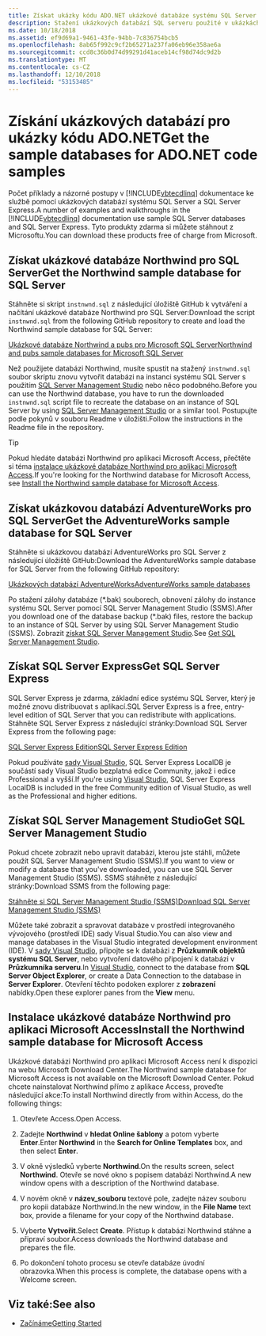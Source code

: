 ```yaml
---
title: Získat ukázky kódu ADO.NET ukázkové databáze systému SQL Server
description: Stažení ukázkových databází SQL serveru použité v ukázkách kódu v dokumentaci k rozhraní ADO.NET, jakož i nástroje SQL Server a správu
ms.date: 10/18/2018
ms.assetid: ef9d69a1-9461-43fe-94bb-7c836754bcb5
ms.openlocfilehash: 8ab65f992c9cf2b65271a237fa06eb96e358ae6a
ms.sourcegitcommit: ccd8c36b0d74d99291d41aceb14cf98d74dc9d2b
ms.translationtype: MT
ms.contentlocale: cs-CZ
ms.lasthandoff: 12/10/2018
ms.locfileid: "53153485"
---
```

# <a name="get-the-sample-databases-for-adonet-code-samples"></a><span data-ttu-id="f836e-103">Získání ukázkových databází pro ukázky kódu ADO.NET</span><span class="sxs-lookup"><span data-stu-id="f836e-103">Get the sample databases for ADO.NET code samples</span></span>

<span data-ttu-id="f836e-104">Počet příklady a názorné postupy v [!INCLUDE[vbtecdlinq](../../../../../../includes/vbtecdlinq-md.md)] dokumentace ke službě pomocí ukázkových databází systému SQL Server a SQL Server Express.</span><span class="sxs-lookup"><span data-stu-id="f836e-104">A number of examples and walkthroughs in the [!INCLUDE[vbtecdlinq](../../../../../../includes/vbtecdlinq-md.md)] documentation use sample SQL Server databases and SQL Server Express.</span></span> <span data-ttu-id="f836e-105">Tyto produkty zdarma si můžete stáhnout z Microsoftu.</span><span class="sxs-lookup"><span data-stu-id="f836e-105">You can download these products free of charge from Microsoft.</span></span>

## <a name="get-the-northwind-sample-database-for-sql-server"></a><span data-ttu-id="f836e-106">Získat ukázkové databáze Northwind pro SQL Server</span><span class="sxs-lookup"><span data-stu-id="f836e-106">Get the Northwind sample database for SQL Server</span></span>

<span data-ttu-id="f836e-107">Stáhněte si skript `instnwnd.sql` z následující úložiště GitHub k vytváření a načítání ukázkové databáze Northwind pro SQL Server:</span><span class="sxs-lookup"><span data-stu-id="f836e-107">Download the script `instnwnd.sql` from the following GitHub repository to create and load the Northwind sample database for SQL Server:</span></span>

[<span data-ttu-id="f836e-108">Ukázkové databáze Northwind a pubs pro Microsoft SQL Server</span><span class="sxs-lookup"><span data-stu-id="f836e-108">Northwind and pubs sample databases for Microsoft SQL Server</span></span>](https://github.com/Microsoft/sql-server-samples/tree/master/samples/databases/northwind-pubs)

<span data-ttu-id="f836e-109">Než použijete databázi Northwind, musíte spustit na stažený `instnwnd.sql` soubor skriptu znovu vytvořit databázi na instanci systému SQL Server s použitím [SQL Server Management Studio](#get_ssms) nebo něco podobného.</span><span class="sxs-lookup"><span data-stu-id="f836e-109">Before you can use the Northwind database, you have to run the downloaded `instnwnd.sql` script file to recreate the database on an instance of SQL Server by using [SQL Server Management Studio](#get_ssms) or a similar tool.</span></span> <span data-ttu-id="f836e-110">Postupujte podle pokynů v souboru Readme v úložišti.</span><span class="sxs-lookup"><span data-stu-id="f836e-110">Follow the instructions in the Readme file in the repository.</span></span>

> [!TIP]
> <span data-ttu-id="f836e-111">Pokud hledáte databázi Northwind pro aplikaci Microsoft Access, přečtěte si téma [instalace ukázkové databáze Northwind pro aplikaci Microsoft Access](#northwind_access).</span><span class="sxs-lookup"><span data-stu-id="f836e-111">If you're looking for the Northwind database for Microsoft Access, see [Install the Northwind sample database for Microsoft Access](#northwind_access).</span></span>

## <a name="get-the-adventureworks-sample-database-for-sql-server"></a><span data-ttu-id="f836e-112">Získat ukázkovou databází AdventureWorks pro SQL Server</span><span class="sxs-lookup"><span data-stu-id="f836e-112">Get the AdventureWorks sample database for SQL Server</span></span>

<span data-ttu-id="f836e-113">Stáhněte si ukázkovou databází AdventureWorks pro SQL Server z následující úložiště GitHub:</span><span class="sxs-lookup"><span data-stu-id="f836e-113">Download the AdventureWorks sample database for SQL Server from the following GitHub repository:</span></span>

[<span data-ttu-id="f836e-114">Ukázkových databází AdventureWorks</span><span class="sxs-lookup"><span data-stu-id="f836e-114">AdventureWorks sample databases</span></span>](https://github.com/Microsoft/sql-server-samples/releases/tag/adventureworks)

<span data-ttu-id="f836e-115">Po stažení zálohy databáze (\*.bak) souborech, obnovení zálohy do instance systému SQL Server pomocí SQL Server Management Studio (SSMS).</span><span class="sxs-lookup"><span data-stu-id="f836e-115">After you download one of the database backup (\*.bak) files, restore the backup to an instance of SQL Server by using SQL Server Management Studio (SSMS).</span></span> <span data-ttu-id="f836e-116">Zobrazit [získat SQL Server Management Studio](#get_ssms).</span><span class="sxs-lookup"><span data-stu-id="f836e-116">See [Get SQL Server Management Studio](#get_ssms).</span></span>

## <a name="get_sql"></a> <span data-ttu-id="f836e-117">Získat SQL Server Express</span><span class="sxs-lookup"><span data-stu-id="f836e-117">Get SQL Server Express</span></span>

<span data-ttu-id="f836e-118">SQL Server Express je zdarma, základní edice systému SQL Server, který je možné znovu distribuovat s aplikací.</span><span class="sxs-lookup"><span data-stu-id="f836e-118">SQL Server Express is a free, entry-level edition of SQL Server that you can redistribute with applications.</span></span> <span data-ttu-id="f836e-119">Stáhněte SQL Server Express z následující stránky:</span><span class="sxs-lookup"><span data-stu-id="f836e-119">Download SQL Server Express from the following page:</span></span>
  
[<span data-ttu-id="f836e-120">SQL Server Express Edition</span><span class="sxs-lookup"><span data-stu-id="f836e-120">SQL Server Express Edition</span></span>](https://www.microsoft.com/sql-server/sql-server-editions-express)

<span data-ttu-id="f836e-121">Pokud používáte [sady Visual Studio](https://www.visualstudio.com/downloads/?utm_medium=microsoft&utm_source=docs.microsoft.com&utm_campaign=button+cta&utm_content=download+vs2017), SQL Server Express LocalDB je součástí sady Visual Studio bezplatná edice Community, jakož i edice Professional a vyšší.</span><span class="sxs-lookup"><span data-stu-id="f836e-121">If you're using [Visual Studio](https://www.visualstudio.com/downloads/?utm_medium=microsoft&utm_source=docs.microsoft.com&utm_campaign=button+cta&utm_content=download+vs2017), SQL Server Express LocalDB is included in the free Community edition of Visual Studio, as well as the Professional and higher editions.</span></span>  

## <a name="get_ssms"></a> <span data-ttu-id="f836e-122">Získat SQL Server Management Studio</span><span class="sxs-lookup"><span data-stu-id="f836e-122">Get SQL Server Management Studio</span></span>
<span data-ttu-id="f836e-123">Pokud chcete zobrazit nebo upravit databázi, kterou jste stáhli, můžete použít SQL Server Management Studio (SSMS).</span><span class="sxs-lookup"><span data-stu-id="f836e-123">If you want to view or modify a database that you've downloaded, you can use SQL Server Management Studio (SSMS).</span></span> <span data-ttu-id="f836e-124">SSMS stáhněte z následující stránky:</span><span class="sxs-lookup"><span data-stu-id="f836e-124">Download SSMS from the following page:</span></span>

[<span data-ttu-id="f836e-125">Stáhněte si SQL Server Management Studio (SSMS)</span><span class="sxs-lookup"><span data-stu-id="f836e-125">Download SQL Server Management Studio (SSMS)</span></span>](/sql/ssms/download-sql-server-management-studio-ssms) 

<span data-ttu-id="f836e-126">Můžete také zobrazit a spravovat databáze v prostředí integrovaného vývojového (prostředí IDE) sady Visual Studio.</span><span class="sxs-lookup"><span data-stu-id="f836e-126">You can also view and manage databases in the Visual Studio integrated development environment (IDE).</span></span> <span data-ttu-id="f836e-127">V [sady Visual Studio](https://www.visualstudio.com/downloads/?utm_medium=microsoft&utm_source=docs.microsoft.com&utm_campaign=button+cta&utm_content=download+vs2017), připojte se k databázi z **Průzkumník objektů systému SQL Server**, nebo vytvoření datového připojení k databázi v **Průzkumníka serveru**.</span><span class="sxs-lookup"><span data-stu-id="f836e-127">In [Visual Studio](https://www.visualstudio.com/downloads/?utm_medium=microsoft&utm_source=docs.microsoft.com&utm_campaign=button+cta&utm_content=download+vs2017), connect to the database from **SQL Server Object Explorer**, or create a Data Connection to the database in **Server Explorer**.</span></span> <span data-ttu-id="f836e-128">Otevření těchto podoken explorer z **zobrazení** nabídky.</span><span class="sxs-lookup"><span data-stu-id="f836e-128">Open these explorer panes from the **View** menu.</span></span>

## <a name="northwind_access"></a> <span data-ttu-id="f836e-129">Instalace ukázkové databáze Northwind pro aplikaci Microsoft Access</span><span class="sxs-lookup"><span data-stu-id="f836e-129">Install the Northwind sample database for Microsoft Access</span></span>

<span data-ttu-id="f836e-130">Ukázkové databázi Northwind pro aplikaci Microsoft Access není k dispozici na webu Microsoft Download Center.</span><span class="sxs-lookup"><span data-stu-id="f836e-130">The Northwind sample database for Microsoft Access is not available on the Microsoft Download Center.</span></span> <span data-ttu-id="f836e-131">Pokud chcete nainstalovat Northwind přímo z aplikace Access, proveďte následující akce:</span><span class="sxs-lookup"><span data-stu-id="f836e-131">To install Northwind directly from within Access, do the following things:</span></span>

1. <span data-ttu-id="f836e-132">Otevřete Access.</span><span class="sxs-lookup"><span data-stu-id="f836e-132">Open Access.</span></span>

1. <span data-ttu-id="f836e-133">Zadejte **Northwind** v **hledat Online šablony** a potom vyberte **Enter**.</span><span class="sxs-lookup"><span data-stu-id="f836e-133">Enter **Northwind** in the **Search for Online Templates** box, and then select **Enter**.</span></span>

1. <span data-ttu-id="f836e-134">V okně výsledků vyberte **Northwind**.</span><span class="sxs-lookup"><span data-stu-id="f836e-134">On the results screen, select **Northwind**.</span></span> <span data-ttu-id="f836e-135">Otevře se nové okno s popisem databázi Northwind.</span><span class="sxs-lookup"><span data-stu-id="f836e-135">A new window opens with a description of the Northwind database.</span></span>

1. <span data-ttu-id="f836e-136">V novém okně v **název_souboru** textové pole, zadejte název souboru pro kopii databáze Northwind.</span><span class="sxs-lookup"><span data-stu-id="f836e-136">In the new window, in the **File Name** text box, provide a filename for your copy of the Northwind database.</span></span>

1. <span data-ttu-id="f836e-137">Vyberte **Vytvořit**.</span><span class="sxs-lookup"><span data-stu-id="f836e-137">Select **Create**.</span></span> <span data-ttu-id="f836e-138">Přístup k databázi Northwind stáhne a připraví soubor.</span><span class="sxs-lookup"><span data-stu-id="f836e-138">Access downloads the Northwind database and prepares the file.</span></span>

1. <span data-ttu-id="f836e-139">Po dokončení tohoto procesu se otevře databáze úvodní obrazovka.</span><span class="sxs-lookup"><span data-stu-id="f836e-139">When this process is complete, the database opens with a Welcome screen.</span></span>

## <a name="see-also"></a><span data-ttu-id="f836e-140">Viz také:</span><span class="sxs-lookup"><span data-stu-id="f836e-140">See also</span></span>

- [<span data-ttu-id="f836e-141">Začínáme</span><span class="sxs-lookup"><span data-stu-id="f836e-141">Getting Started</span></span>](../../../../../../docs/framework/data/adonet/sql/linq/getting-started.md)

